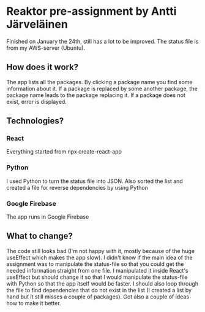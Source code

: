 # Reaktor pre-assignment by Antti Järveläinen
Finished on January the 24th, still has a lot to be improved. The status file is from my AWS-server (Ubuntu).
## How does it work?
The app lists all the packages. By clicking a package name you find some information about it.
If a package is replaced by some another package, the package name leads to the package replacing it.
If a package does not exist, error is displayed.
## Technologies?
### React
Everything started from npx create-react-app
### Python
I used Python to turn the status file into JSON. Also sorted the list and created a file for reverse dependencies by using Python
### Google Firebase
The app runs in Google Firebase
## What to change?
The code still looks bad (I'm not happy with it, mostly because of the huge useEffect which makes the app slow). I didn't know if the main idea of the assignment was to manipulate the status-file so that you could get the needed information straight from one file. I manipulated it inside React's useEffect but should change it so that I would manipulate the status-file with Python so that the app itself would be faster. I should also loop through the file to find dependencies that do not exist in the list (I created a list by hand but it still misses a couple of packages). Got also a couple of ideas how to make it better.

